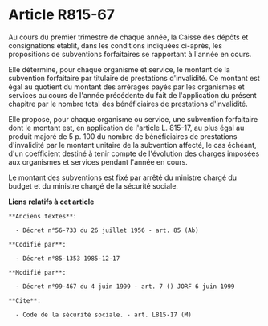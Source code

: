 # Article R815-67

Au cours du premier trimestre de chaque année, la Caisse des dépôts et consignations   établit, dans les conditions indiquées
ci-après, les propositions de subventions forfaitaires se rapportant à l'année en cours. 

Elle détermine, pour chaque organisme et service, le montant de la subvention forfaitaire par titulaire de prestations
d'invalidité. Ce montant est égal au quotient du montant des arrérages payés par les organismes et services au cours de
l'année précédente du fait de l'application du présent chapitre par le nombre total des bénéficiaires de prestations
d'invalidité. 

Elle propose, pour chaque organisme ou service, une subvention forfaitaire dont le montant est, en application de l'article
L. 815-17, au plus égal au produit majoré de 5 p. 100 du nombre de bénéficiaires de prestations d'invalidité par le montant
unitaire de la subvention affecté, le cas échéant, d'un coefficient destiné à tenir compte de l'évolution des charges
imposées aux organismes et services pendant l'année en cours. 

Le montant des subventions est fixé par arrêté du ministre chargé du budget et du ministre chargé de la sécurité sociale.

**Liens relatifs à cet article**

	**Anciens textes**:

	  - Décret n°56-733 du 26 juillet 1956 - art. 85 (Ab)

	**Codifié par**:

	  - Décret n°85-1353 1985-12-17

	**Modifié par**:

	  - Décret n°99-467 du 4 juin 1999 - art. 7 () JORF 6 juin 1999

	**Cite**:

	  - Code de la sécurité sociale. - art. L815-17 (M)
